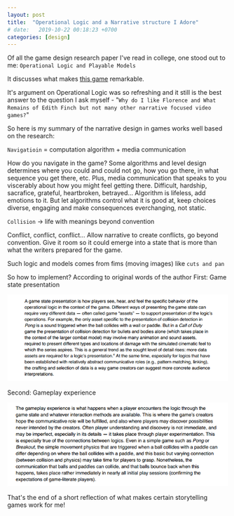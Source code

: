 ```yaml
---
layout: post
title:  "Operational Logic and a Narrative structure I Adore"
# date:   2019-10-22 00:18:23 +0700
categories: [design]
---
```


Of all the game design research paper I've read in college, one stood out to me: `Operational Logic and Playable Models`

It discusses what makes [this game](http://hcsoftware.sourceforge.net/passage/) remarkable. 

It's argument on Operational Logic was so refreshing and it still is the best answer to the question I ask myself - "`Why do I like Florence and What Remains of Edith Finch but not many other narrative focused video games?`" 

<!-- ![operational logic](/assets/passage.png) -->

So here is my summary of the narrative design in games works well based on the research:

`Navigatioin` = computation algorithm + media communication   

How do you navigate in the game? Some algorithms and level design determines where you could and could not go, how you go there, in what sequence you get there, etc.
Plus, media communication that speaks to you viscerably about how you might feel getting there. Difficult, hardship, sacrafice, grateful, heartbroken, betrayed... 
Algorithm is lifeless, add emotions to it. But let algorithms control what it is good at, keep choices diverse, engaging and make consequences everchanging, not static. 

`Collision` -> life with meanings beyond convention

Conflict, conflict, conflict... Allow narrative to create conflicts, go beyond convention. Give it room so it could emerge into a state that is more than what the writers prepared for the game. 

Such logic and models comes from fims (moving images) like `cuts and pan`

So how to implement? According to original words of the author
First: Game state presentation

![game-state](/assets/game-state.png)

Second: Gameplay experience

![gameplay](/assets/gameplay.png)

That's the end of a short reflection of what makes certain storytelling games work for me!

